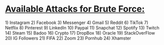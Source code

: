 <h1><u>Available Attacks for Brute Force:</u></h1>
  1) Instagram
  2) Facebook
  3) Messenger
  4) Gmail
  5) Reddit
  6) TikTok
  7) Netflix
  8) Pinterest
  9) LinkedIn
  10) Paypal
  11) Snapchat
  12) Spotify
  13) Twitch
  14) Steam
  15) Badoo
  16) Crypto
  17) DropBox
  18) Oracle
  19) StackOverFlow
  20) IG Followers
  21) FIFA
  22) Zoom
  23) Pornhub
  24) Xhamster
